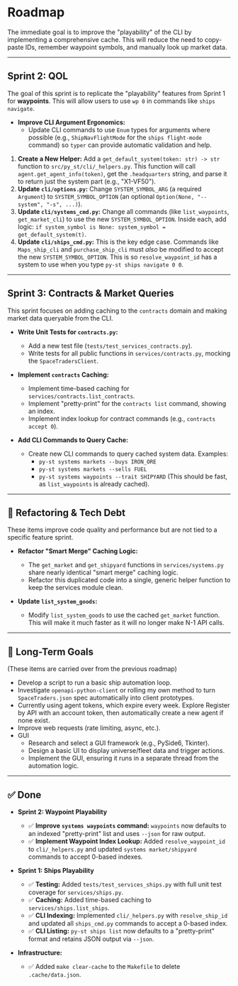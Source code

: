 # Roadmap

The immediate goal is to improve the "playability" of the CLI by implementing a comprehensive cache. This will reduce the need to copy-paste IDs, remember waypoint symbols, and manually look up market data.

---

## Sprint 2: QOL

The goal of this sprint is to replicate the "playability" features from Sprint 1 for **waypoints**. This will allow users to use `wp 0` in commands like `ships navigate`.

* **Improve CLI Argument Ergonomics:**
    * Update CLI commands to use `Enum` types for arguments where possible (e.g., `ShipNavFlightMode` for the `ships flight-mode` command) so `typer` can provide automatic validation and help.
      
1.  **Create a New Helper:** Add a `get_default_system(token: str) -> str` function to `src/py_st/cli/_helpers.py`. This function will call `agent.get_agent_info(token)`, get the `.headquarters` string, and parse it to return just the system part (e.g., "X1-VF50").
2.  **Update `cli/options.py`:** Change `SYSTEM_SYMBOL_ARG` (a required `Argument`) to `SYSTEM_SYMBOL_OPTION` (an optional `Option(None, "--system", "-s", ...)`).
3.  **Update `cli/systems_cmd.py`:** Change all commands (like `list_waypoints`, `get_market_cli`) to use the new `SYSTEM_SYMBOL_OPTION`. Inside each, add logic: `if system_symbol is None: system_symbol = get_default_system(t)`.
4.  **Update `cli/ships_cmd.py`:** This is the key edge case. Commands like `Maps_ship_cli` and `purchase_ship_cli` must *also* be modified to accept the new `SYSTEM_SYMBOL_OPTION`. This is so `resolve_waypoint_id` has a system to use when you type `py-st ships navigate 0 0`.

---

## Sprint 3: Contracts & Market Queries

This sprint focuses on adding caching to the `contracts` domain and making market data queryable from the CLI.

* **Write Unit Tests for `contracts.py`:**
    * Add a new test file (`tests/test_services_contracts.py`).
    * Write tests for all public functions in `services/contracts.py`, mocking the `SpaceTradersClient`.

* **Implement `contracts` Caching:**
    * Implement time-based caching for `services/contracts.list_contracts`.
    * Implement "pretty-print" for the `contracts list` command, showing an index.
    * Implement index lookup for contract commands (e.g., `contracts accept 0`).

* **Add CLI Commands to Query Cache:**
    * Create new CLI commands to query cached system data. Examples:
        * `py-st systems markets --buys IRON_ORE`
        * `py-st systems markets --sells FUEL`
        * `py-st systems waypoints --trait SHIPYARD` (This should be fast, as `list_waypoints` is already cached).

---

## 🧹 Refactoring & Tech Debt

These items improve code quality and performance but are not tied to a specific feature sprint.

* **Refactor "Smart Merge" Caching Logic:**
    * The `get_market` and `get_shipyard` functions in `services/systems.py` share nearly identical "smart merge" caching logic.
    * Refactor this duplicated code into a single, generic helper function to keep the services module clean.

* **Update `list_system_goods`:**
    * Modify `list_system_goods` to use the cached `get_market` function. This will make it much faster as it will no longer make N-1 API calls.

---

## 🔭 Long-Term Goals

(These items are carried over from the previous roadmap)

* Develop a script to run a basic ship automation loop.
* Investigate `openapi-python-client` or rolling my own method to turn `SpaceTraders.json` spec automatically into client prototypes.
* Currently using agent tokens, which expire every week. Explore Register by API with an account token, then automatically create a new agent if none exist.
* Improve web requests (rate limiting, async, etc.).
* GUI
    * Research and select a GUI framework (e.g., PySide6, Tkinter).
    * Design a basic UI to display universe/fleet data and trigger actions.
    * Implement the GUI, ensuring it runs in a separate thread from the automation logic.
 
---

## ✅ Done

* **Sprint 2: Waypoint Playability**
    * ✅ **Improve `systems waypoints` command:** `waypoints` now defaults to an indexed "pretty-print" list and uses `--json` for raw output.
    * ✅ **Implement Waypoint Index Lookup:** Added `resolve_waypoint_id` to `cli/_helpers.py` and updated `systems market/shipyard` commands to accept 0-based indexes.

* **Sprint 1: Ships Playability**
    * ✅ **Testing:** Added `tests/test_services_ships.py` with full unit test coverage for `services/ships.py`.
    * ✅ **Caching:** Added time-based caching to `services/ships.list_ships`.
    * ✅ **CLI Indexing:** Implemented `cli/_helpers.py` with `resolve_ship_id` and updated all `ships_cmd.py` commands to accept a 0-based index.
    * ✅ **CLI Listing:** `py-st ships list` now defaults to a "pretty-print" format and retains JSON output via `--json`.

* **Infrastructure:**
    * ✅ Added `make clear-cache` to the `Makefile` to delete `.cache/data.json`.
